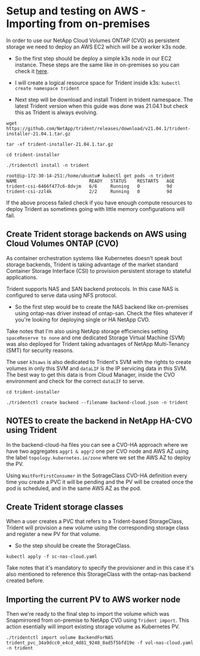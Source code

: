 # Setup and testing on AWS - Importing from on-premises

In order to use our NetApp Cloud Volumes ONTAP (CVO) as persistent storage we need to deploy an AWS EC2 which will be a worker k3s node. 

- So the first step should be deploy a simple k3s node in our EC2 instance. These steps are the same like in on-premises so you can check it [here](/README.md).

- I will create a logical resource space for Trident inside k3s:
```kubectl create namespace trident```
- Next step will be download and install Trident in trident namespace. The latest Trident version when this guide was done was 21.04.1 but check this as Trident is always evolving.
```
wget https://github.com/NetApp/trident/releases/download/v21.04.1/trident-installer-21.04.1.tar.gz

tar -xf trident-installer-21.04.1.tar.gz

cd trident-installer

./tridentctl install -n trident

root@ip-172-30-14-251:/home/ubuntu# kubectl get pods -n trident
NAME                           READY   STATUS    RESTARTS   AGE
trident-csi-6466f477c6-8dvjm   6/6     Running   0          9d
trident-csi-zzl4k              2/2     Running   0          9d
```

If the above process failed check if you have enough compute resources to deploy Trident as sometimes going with little memory configurations will fail.

## Create Trident storage backends on AWS using Cloud Volumes ONTAP (CVO)

As container orchestration systems like Kubernetes doesn't speak bout storage backends, Trident is taking advantage of the market standard Container Storage Interface (CSI) to provision persistent storage to stateful applications.

Trident supports NAS and SAN backend protocols. In this case NAS is configured to serve data using NFS protocol.

- So the first step would be to create the NAS backend like on-premises using ontap-nas driver instead of ontap-san. Check the files whatever if you're looking for deploying single or HA NetApp CVO.

Take notes that I'm also using NetApp storage efficiencies setting ```spaceReserve to none``` and one dedicated Storage Virtual Machine (SVM) was also deployed for Trident taking advantages of NetApp Multi-Tenancy (SMT) for security reasons.

The user ```k3saws``` is also dedicated to Trident's SVM with the rights to create volumes in only this SVM and ```dataLIF``` is the IP servicing data in this SVM. The best way to get this data is from Cloud Manager, inside the CVO environment and check for the correct ```dataLIF``` to serve.

```
cd trident-installer

./tridentctl create backend --filename backend-cloud.json -n trident
```
## NOTES to create the backend in NetApp HA-CVO using Trident

In the backend-cloud-ha files you can see a CVO-HA approach where we have two aggregates ```aggr1 & aggr2``` one per CVO node and AWS AZ using the label ```topology.kubernetes.io/zone``` where we set the AWS AZ to deploy the PV.

Using ```WaitForFirstConsumer``` in the SotrageClass CVO-HA definition every time you create a PVC it will be pending and the PV will be created once the pod is scheduled, and in the same AWS AZ as the pod.


## Create Trident storage classes

When a user creates a PVC that refers to a Trident-based StorageClass, Trident will provision a new volume using the corresponding storage class and register a new PV for that volume.

- So the step should be create the StorageClass.

```
kubectl apply -f sc-nas-cloud.yaml
```
Take notes that it's mandatory to specify the provisioner and in this case it's also mentioned to reference this StorageClass with the ontap-nas backend created before.

## Importing the current PV to AWS worker node

Then we're ready to the final step to import the volume which was Snapmirrored from on-premise to NetApp CVO using ```Trident import```. This action esentially will import existing storage volume as Kubernetes PV.

```
./tridentctl import volume BackendForNAS trident_pvc_34a9dcc0_e4cd_4d81_9248_8ad5f5bfd19e -f vol-nas-cloud.yaml -n trident
```